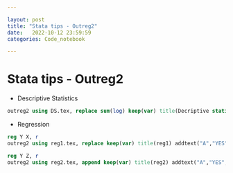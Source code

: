 ```yaml
---

layout: post
title: "Stata tips - Outreg2"
date:   2022-10-12 23:59:59
categories: Code_notebook

---
```


# Stata tips - Outreg2

- Descriptive Statistics

```stata
outreg2 using DS.tex, replace sum(log) keep(var) title(Decriptive statistics)
```



- Regression

```stata
reg Y X, r
outreg2 using reg1.tex, replace keep(var) title(reg1) addtext("A","YES","B","NO")

reg Y Z, r
outreg2 using reg2.tex, append keep(var) title(reg2) addtext("A","YES","B","NO")
```

